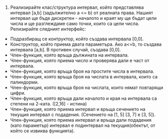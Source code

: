 1. Реализирайте клас/структура интервал, който представлява интервал [a,b] (задължително а <= b) от реалната права. Нашият интервал ще бъде 
   дискретен - началото и краят му ще бъдат цели числа и ще разглеждаме само точки, които са цели числа. Релизирайте следният интерфейс:

*  Подразбиращ се контруктор, който създава интервала [0,0].
*  Конструктор, който приема двата параметъра. Ако a<=b, то създава интервала [a,b]. В противен случай, създава [0,0].
*  Член-функция, която връща дължината на интервала.
*  Член-функция, която приема число и проверява дали е част от интервала.
*  Член-функция, която връща броя на простите числа в интервала.
*  Член-функция, която връща броя на числата в интервала, които са палиндорми.
*  Член-функция, която връща броя на числата, които нямат повтарящи цифри.
*  Член-функция, която връща дали началото и края на интервала са степени на 2-ката. ([2,16] - истина)
*  Член-функция, която приема интервал и връща сечението на текущия интервал с подадения. (Сечението на [1, 5] [3, 7] e [3, 5]).
*  Член-функция, която приема интервал и връща дали подадения (като параметър) интервал е подинтервал на текущия(обектът, от който се извиква 
   функцията).
